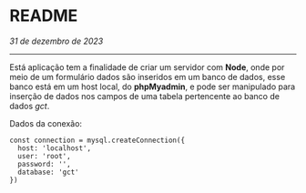 # README

_31 de dezembro de 2023_

---

Está aplicação tem a finalidade de criar um servidor com **Node**, onde por meio de um formulário dados são inseridos em um banco de dados, esse banco está em um host local, do **phpMyadmin**, e pode ser manipulado para inserção de dados nos campos de uma tabela pertencente ao banco de dados _gct_.

Dados da conexão:

```
const connection = mysql.createConnection({
  host: 'localhost',
  user: 'root',
  password: '',
  database: 'gct'
})
```
